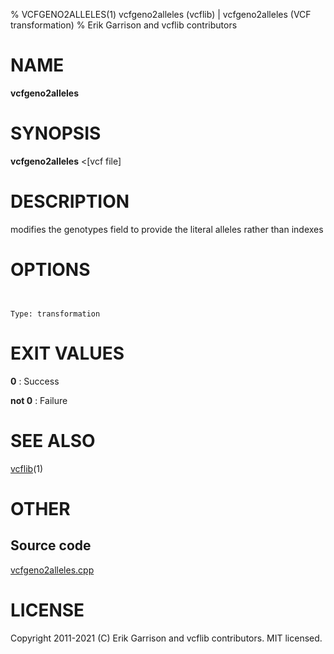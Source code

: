 % VCFGENO2ALLELES(1) vcfgeno2alleles (vcflib) | vcfgeno2alleles (VCF transformation)
% Erik Garrison and vcflib contributors

# NAME

**vcfgeno2alleles**

# SYNOPSIS

**vcfgeno2alleles** <[vcf file]

# DESCRIPTION

modifies the genotypes field to provide the literal alleles rather than indexes



# OPTIONS

```


Type: transformation

```





# EXIT VALUES

**0**
: Success

**not 0**
: Failure

# SEE ALSO



[vcflib](./vcflib.md)(1)



# OTHER

## Source code

[vcfgeno2alleles.cpp](https://github.com/vcflib/vcflib/blob/master/src/vcfgeno2alleles.cpp)

# LICENSE

Copyright 2011-2021 (C) Erik Garrison and vcflib contributors. MIT licensed.

<!--
  Created with ./scripts/bin2md.rb scripts/bin2md-template.erb
-->
